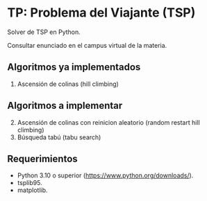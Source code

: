 # TP: Problema del Viajante (TSP)
Solver de TSP en Python. 

Consultar enunciado en el campus virtual de la materia.

## Algoritmos ya implementados
1. Ascensión de colinas (hill climbing)

## Algoritmos a implementar
2. Ascensión de colinas con reinicion aleatorio (random restart hill climbing)
3. Búsqueda tabú (tabu search)

## Requerimientos
* Python 3.10 o superior (https://www.python.org/downloads/).
* tsplib95.
* matplotlib.